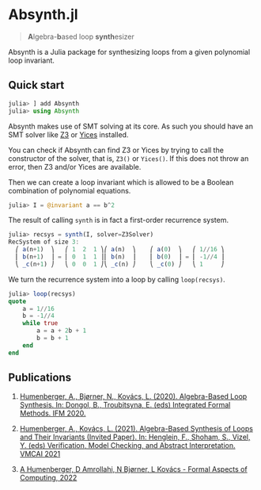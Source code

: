 # Absynth.jl
> **A**lgebra-**b**ased loop **synth**esizer

Absynth is a Julia package for synthesizing loops from a given polynomial loop invariant.

## Quick start

```julia
julia> ] add Absynth
julia> using Absynth
```

Absynth makes use of SMT solving at its core. As such you should have an SMT solver like [Z3](https://github.com/Z3Prover/z3) or [Yices](http://yices.csl.sri.com/) installed.

You can check if Absynth can find Z3 or Yices by trying to call the constructor of the solver, that is, `Z3()` or `Yices()`. If this does not throw an error, then Z3 and/or Yices are available.

Then we can create a loop invariant which is allowed to be a Boolean combination of polynomial equations.

```julia
julia> I = @invariant a == b^2
```

The result of calling `synth` is in fact a first-order recurrence system.

```julia
julia> recsys = synth(I, solver=Z3Solver)
RecSystem of size 3:
  ⎛ a(n+1)  ⎞   ⎛ 1  2  1 ⎞⎛ a(n)  ⎞	⎛ a(0)  ⎞   ⎛ 1//16 ⎞
  ⎜ b(n+1)  ⎟ = ⎜ 0  1  1 ⎟⎜ b(n)  ⎟	⎜ b(0)  ⎟ = ⎜ -1//4 ⎟
  ⎝ _c(n+1) ⎠   ⎝ 0  0  1 ⎠⎝ _c(n) ⎠	⎝ _c(0) ⎠   ⎝ 1     ⎠
```

We turn the recurrence system into a loop by calling `loop(recsys)`.

```julia
julia> loop(recsys)
quote
    a = 1//16
    b = -1//4
    while true
        a = a + 2b + 1
        b = b + 1
    end
end
```

## Publications

1. [Humenberger, A., Bjørner, N., Kovács, L. (2020). Algebra-Based Loop Synthesis. In: Dongol, B., Troubitsyna, E. (eds) Integrated Formal Methods. IFM 2020.](https://doi.org/10.1007/978-3-030-63461-2_24)

2. [Humenberger, A., Kovács, L. (2021). Algebra-Based Synthesis of Loops and Their Invariants (Invited Paper). In: Henglein, F., Shoham, S., Vizel, Y. (eds) Verification, Model Checking, and Abstract Interpretation. VMCAI 2021](https://doi.org/10.1007/978-3-030-67067-2_2)

3. [A Humenberger, D Amrollahi, N Bjørner, L Kovács - Formal Aspects of Computing, 2022](https://dl.acm.org/doi/abs/10.1145/3527458)
